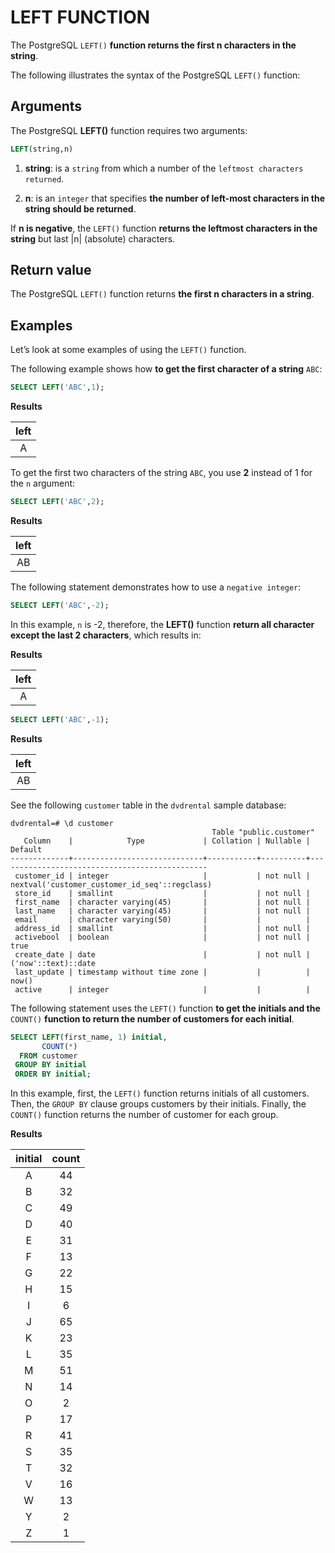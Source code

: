 # LEFT FUNCTION

The PostgreSQL `LEFT()` **function returns the first n characters in the string**.

The following illustrates the syntax of the PostgreSQL `LEFT()` function:

## Arguments

The PostgreSQL **LEFT()** function requires two arguments:

```SQL
LEFT(string,n)
```

1. **string**: is a `string` from which a number of the `leftmost characters returned`.

2. **n**: is an `integer` that specifies **the number of left-most characters in the string should be returned**.

If **n is negative**, the `LEFT()` function **returns the leftmost characters in the string** but last |n| (absolute) characters.

## Return value

The PostgreSQL `LEFT()` function returns **the first n characters in a string**.

## Examples

Let’s look at some examples of using the `LEFT()` function.

The following example shows how **to get the first character of a string** `ABC`:

```SQL
SELECT LEFT('ABC',1);
```

**Results**

|left|
|:----:|
|A|

To get the first two characters of the string `ABC`, you use **2** instead of 1 for the `n` argument:

```SQL
SELECT LEFT('ABC',2);
```

**Results**

|left|
|:----:|
|AB|

The following statement demonstrates how to use a `negative integer`:

```SQL
SELECT LEFT('ABC',-2);
```
In this example, `n` is -2, therefore, the **LEFT()** function **return all character except the last 2 characters**, which results in:

**Results**

|left|
|:----:|
|A|

```SQL
SELECT LEFT('ABC',-1);
```

**Results**

|left|
|:----:|
|AB|

See the following `customer` table in the `dvdrental` sample database:

```console
dvdrental=# \d customer
                                             Table "public.customer"
   Column    |            Type             | Collation | Nullable |                    Default
-------------+-----------------------------+-----------+----------+-----------------------------------------------
 customer_id | integer                     |           | not null | nextval('customer_customer_id_seq'::regclass)
 store_id    | smallint                    |           | not null |
 first_name  | character varying(45)       |           | not null |
 last_name   | character varying(45)       |           | not null |
 email       | character varying(50)       |           |          |
 address_id  | smallint                    |           | not null |
 activebool  | boolean                     |           | not null | true
 create_date | date                        |           | not null | ('now'::text)::date
 last_update | timestamp without time zone |           |          | now()
 active      | integer                     |           |          |
```

The following statement uses the `LEFT()` function **to get the initials and the** `COUNT()` **function to return the number of customers for each initial**.

```SQL
SELECT LEFT(first_name, 1) initial,
       COUNT(*)
  FROM customer
 GROUP BY initial
 ORDER BY initial;
```
In this example, first, the `LEFT()` function returns initials of all customers. Then, the `GROUP BY` clause groups customers by their initials. Finally, the `COUNT()` function returns the number of customer for each group.

**Results**

|initial | count|
|:-------:|:------:|
|A       |    44|
|B       |    32|
|C       |    49|
|D       |    40|
|E       |    31|
|F       |    13|
|G       |    22|
|H       |    15|
|I       |     6|
|J       |    65|
|K       |    23|
|L       |    35|
|M       |    51|
|N       |    14|
|O       |     2|
|P       |    17|
|R       |    41|
|S       |    35|
|T       |    32|
|V       |    16|
|W       |    13|
|Y       |     2|
|Z       |     1|
